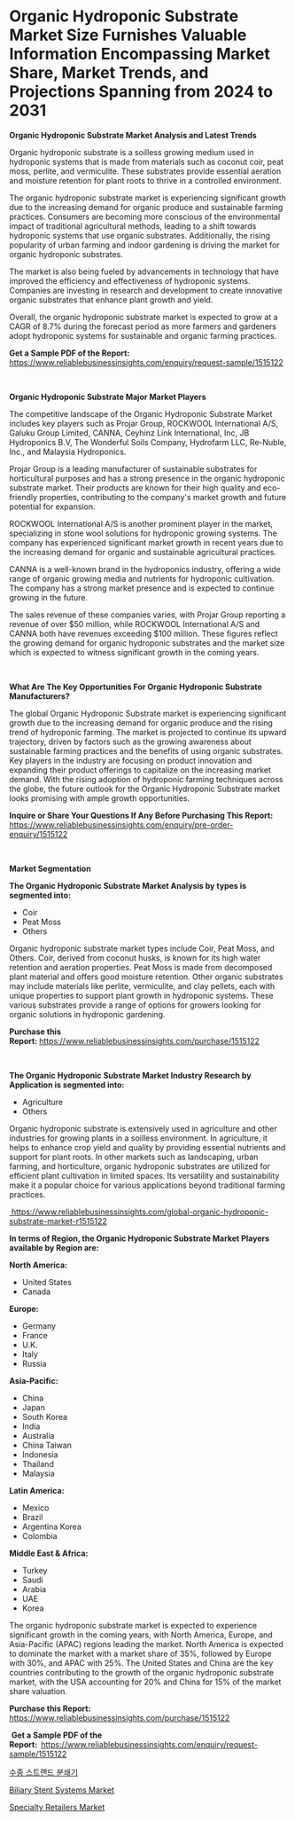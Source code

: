<p><h1>Organic Hydroponic Substrate Market Size Furnishes Valuable Information Encompassing Market Share, Market Trends, and Projections Spanning from 2024 to 2031</h1></p><p><strong>Organic Hydroponic Substrate Market Analysis and Latest Trends</strong></p>
<p><p>Organic hydroponic substrate is a soilless growing medium used in hydroponic systems that is made from materials such as coconut coir, peat moss, perlite, and vermiculite. These substrates provide essential aeration and moisture retention for plant roots to thrive in a controlled environment.</p><p>The organic hydroponic substrate market is experiencing significant growth due to the increasing demand for organic produce and sustainable farming practices. Consumers are becoming more conscious of the environmental impact of traditional agricultural methods, leading to a shift towards hydroponic systems that use organic substrates. Additionally, the rising popularity of urban farming and indoor gardening is driving the market for organic hydroponic substrates.</p><p>The market is also being fueled by advancements in technology that have improved the efficiency and effectiveness of hydroponic systems. Companies are investing in research and development to create innovative organic substrates that enhance plant growth and yield.</p><p>Overall, the organic hydroponic substrate market is expected to grow at a CAGR of 8.7% during the forecast period as more farmers and gardeners adopt hydroponic systems for sustainable and organic farming practices.</p></p>
<p><strong>Get a Sample PDF of the Report:&nbsp;</strong> <a href="https://www.reliablebusinessinsights.com/enquiry/request-sample/1515122">https://www.reliablebusinessinsights.com/enquiry/request-sample/1515122</a></p>
<p>&nbsp;</p>
<p><strong>Organic Hydroponic Substrate Major Market Players</strong></p>
<p><p>The competitive landscape of the Organic Hydroponic Substrate Market includes key players such as Projar Group, ROCKWOOL International A/S, Galuku Group Limited, CANNA, Ceyhinz Link International, Inc, JB Hydroponics B.V, The Wonderful Soils Company, Hydrofarm LLC, Re-Nuble, Inc., and Malaysia Hydroponics.</p><p>Projar Group is a leading manufacturer of sustainable substrates for horticultural purposes and has a strong presence in the organic hydroponic substrate market. Their products are known for their high quality and eco-friendly properties, contributing to the company's market growth and future potential for expansion.</p><p>ROCKWOOL International A/S is another prominent player in the market, specializing in stone wool solutions for hydroponic growing systems. The company has experienced significant market growth in recent years due to the increasing demand for organic and sustainable agricultural practices.</p><p>CANNA is a well-known brand in the hydroponics industry, offering a wide range of organic growing media and nutrients for hydroponic cultivation. The company has a strong market presence and is expected to continue growing in the future.</p><p>The sales revenue of these companies varies, with Projar Group reporting a revenue of over $50 million, while ROCKWOOL International A/S and CANNA both have revenues exceeding $100 million. These figures reflect the growing demand for organic hydroponic substrates and the market size which is expected to witness significant growth in the coming years.</p></p>
<p>&nbsp;</p>
<p><strong>What Are The Key Opportunities For Organic Hydroponic Substrate Manufacturers?</strong></p>
<p><p>The global Organic Hydroponic Substrate market is experiencing significant growth due to the increasing demand for organic produce and the rising trend of hydroponic farming. The market is projected to continue its upward trajectory, driven by factors such as the growing awareness about sustainable farming practices and the benefits of using organic substrates. Key players in the industry are focusing on product innovation and expanding their product offerings to capitalize on the increasing market demand. With the rising adoption of hydroponic farming techniques across the globe, the future outlook for the Organic Hydroponic Substrate market looks promising with ample growth opportunities.</p></p>
<p><strong>Inquire or Share Your Questions If Any Before Purchasing This Report:</strong> <a href="https://www.reliablebusinessinsights.com/enquiry/pre-order-enquiry/1515122">https://www.reliablebusinessinsights.com/enquiry/pre-order-enquiry/1515122</a></p>
<p>&nbsp;</p>
<p><strong>Market Segmentation</strong></p>
<p><strong>The Organic Hydroponic Substrate Market Analysis by types is segmented into:</strong></p>
<p><ul><li>Coir</li><li>Peat Moss</li><li>Others</li></ul></p>
<p><p>Organic hydroponic substrate market types include Coir, Peat Moss, and Others. Coir, derived from coconut husks, is known for its high water retention and aeration properties. Peat Moss is made from decomposed plant material and offers good moisture retention. Other organic substrates may include materials like perlite, vermiculite, and clay pellets, each with unique properties to support plant growth in hydroponic systems. These various substrates provide a range of options for growers looking for organic solutions in hydroponic gardening.</p></p>
<p><strong>Purchase this Report:&nbsp;</strong><a href="https://www.reliablebusinessinsights.com/purchase/1515122">https://www.reliablebusinessinsights.com/purchase/1515122</a></p>
<p>&nbsp;</p>
<p><strong>The Organic Hydroponic Substrate Market Industry Research by Application is segmented into:</strong></p>
<p><ul><li>Agriculture</li><li>Others</li></ul></p>
<p><p>Organic hydroponic substrate is extensively used in agriculture and other industries for growing plants in a soilless environment. In agriculture, it helps to enhance crop yield and quality by providing essential nutrients and support for plant roots. In other markets such as landscaping, urban farming, and horticulture, organic hydroponic substrates are utilized for efficient plant cultivation in limited spaces. Its versatility and sustainability make it a popular choice for various applications beyond traditional farming practices.</p></p>
<p><a href="https://www.reliablebusinessinsights.com/global-organic-hydroponic-substrate-market-r1515122">&nbsp;https://www.reliablebusinessinsights.com/global-organic-hydroponic-substrate-market-r1515122</a></p>
<p><strong>In terms of Region, the Organic Hydroponic Substrate Market Players available by Region are:</strong></p>
<p>
    <p> <strong> North America: </strong>
        <ul>
            <li>United States</li>
            <li>Canada</li>
        </ul>
        </p> 
    <p> <strong> Europe: </strong>
        <ul>
            <li>Germany</li>
            <li>France</li>
            <li>U.K.</li>
            <li>Italy</li>
            <li>Russia</li>
        </ul>
        </p> 
    <p> <strong> Asia-Pacific: </strong>
        <ul>
            <li>China</li>
            <li>Japan</li>
            <li>South Korea</li>
            <li>India</li>
            <li>Australia</li>
            <li>China Taiwan</li>
            <li>Indonesia</li>
            <li>Thailand</li>
            <li>Malaysia</li>
        </ul>
        </p> 
    <p> <strong> Latin America: </strong>
        <ul>
            <li>Mexico</li>
            <li>Brazil</li>
            <li>Argentina Korea</li>
            <li>Colombia</li>
        </ul>
        </p> 
    <p> <strong> Middle East & Africa: </strong>
        <ul>
            <li>Turkey</li>
            <li>Saudi</li>
            <li>Arabia</li>
            <li>UAE</li>
            <li>Korea</li>
        </ul>
    </p>
    </p>
<p><p>The organic hydroponic substrate market is expected to experience significant growth in the coming years, with North America, Europe, and Asia-Pacific (APAC) regions leading the market. North America is expected to dominate the market with a market share of 35%, followed by Europe with 30%, and APAC with 25%. The United States and China are the key countries contributing to the growth of the organic hydroponic substrate market, with the USA accounting for 20% and China for 15% of the market share valuation.</p></p>
<p><strong>Purchase this Report: </strong><a href="https://www.reliablebusinessinsights.com/purchase/1515122">https://www.reliablebusinessinsights.com/purchase/1515122</a></p>
<p>&nbsp;<strong>Get a Sample PDF of the Report:&nbsp;&nbsp;</strong><a href="https://www.reliablebusinessinsights.com/enquiry/request-sample/1515122">https://www.reliablebusinessinsights.com/enquiry/request-sample/1515122</a></p>
<p><strong></strong></p>
<p><p><a href="https://medium.com/@douglasvasquez626/%EC%88%98%EC%A4%91-%EC%8A%A4%ED%8A%B8%EB%9E%9C%EB%93%9C-%EA%B7%B8%EB%9E%98%EB%89%B4%EB%A0%88%EC%9D%B4%ED%84%B0-%EC%8B%9C%EC%9E%A5-%EC%A0%90%EC%9C%A0%EC%9C%A8-%EB%B0%8F-%EC%83%88%EB%A1%9C%EC%9A%B4-%ED%8A%B8%EB%A0%8C%EB%93%9C-%EB%B6%84%EC%84%9D-%EC%9C%A0%ED%98%95-%EC%9D%91%EC%9A%A9-%EC%B5%9C%EC%A2%85-%EC%82%AC%EC%9A%A9-%EB%B0%8F-2024%EB%85%84%EB%B6%80%ED%84%B0-2031%EB%85%84%EA%B9%8C%EC%A7%80%EC%9D%98-%EC%98%88%EC%B8%A1%EC%97%90-%EB%94%B0%EB%9D%BC-ddfce6f05014">수중 스트랜드 분쇄기</a></p><p><a href="https://github.com/almainyongb/Market-Research-Report-List-1/blob/main/biliary-stent-systems-market.md">Biliary Stent Systems Market</a></p><p><a href="https://view.publitas.com/reportprime-1/specialty-retailers-market-outlook-complete-industry-analysis-2024-to-2031/">Specialty Retailers Market</a></p></p>